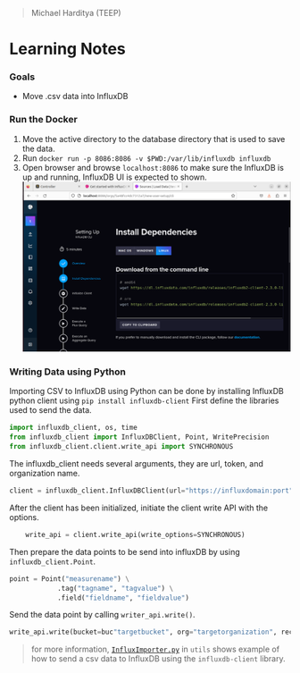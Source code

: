 >Michael Harditya (TEEP)
# Learning Notes
### Goals
- Move .csv data into InfluxDB
### Run the Docker
1. Move the active directory to the database directory that is used to save the data.
2. Run ```docker run -p 8086:8086 -v $PWD:/var/lib/influxdb influxdb```
3. Open browser and browse ```localhost:8086``` to make sure the InfluxDB is up and running, InfluxDB UI is expected to shown.
![image](../images/InfluxDBUI.png)
### Writing Data using Python
Importing CSV to InfluxDB using Python can be done by installing InfluxDB python client using ```pip install influxdb-client```
First define the libraries used to send the data.
```python
import influxdb_client, os, time
from influxdb_client import InfluxDBClient, Point, WritePrecision
from influxdb_client.client.write_api import SYNCHRONOUS
```
The influxdb_client needs several arguments, they are url, token, and organization name.
```python
client = influxdb_client.InfluxDBClient(url="https://influxdomain:port", token="influxtoken", org="targetorganization")
```
After the client has been initialized, initiate the client write API with the options.
```python
    write_api = client.write_api(write_options=SYNCHRONOUS)
```
Then prepare the data points to be send into influxDB by using ```influxdb_client.Point```.
```python
point = Point("measurename") \
            .tag("tagname", "tagvalue") \
            .field("fieldname", "fieldvalue")
```
Send the data point by calling ```writer_api.write()```.
```python
write_api.write(bucket=buc"targetbucket", org="targetorganization", record=point)
```
>for more information, [```InfluxImporter.py```](../codes/InfluxImporter.py) in ```utils``` shows example of how to send a csv data to InfluxDB using the ```influxdb-client``` library.
